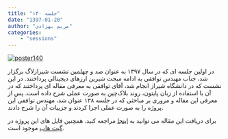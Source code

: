 ```yaml
---
title: "جلسه ۱۴۰"
date: "1397-01-20"
author: "مریم بهزادی"
categories:
    - "sessions"
---
```

[![poster140](../../img/poster140.jpg)](../../img/poster140.jpg)

در اولین جلسه ای که در سال ۱۳۹۷ به عنوان صد و چهلمین نشست شیرازلاگ برگزار شد، جناب مهندس توافقی به ادامه مبحث شیرین ارزهای دیجیتالی پرداختند. در این نشست که در دانشگاه شیراز انجام شد، آقای توافقی به معرفی مقاله ای پرداختند که در آن با استفاده از زبان پایتون، روند بلاک‌چین به صورت عملی شرح داده است. پس از معرفی این مقاله و مروری بر مباحثی که در جلسه ۱۳۸ عنوان شد، مهندس توافقی این پروژه را به صورت عملی اجرا کردند و جزییات آن را شرح دادند.


برای دریافت این مقاله می توانید به [اینجا](http://adilmoujahid.com/posts/2018/03/intro-blockchain-bitcoin-python/)
مراجعه کنید. همچنین فایل های این پروژه در 
 [گیت هاب](https://github.com/adilmoujahid/blockchain-python-tutorial)
موجود است.